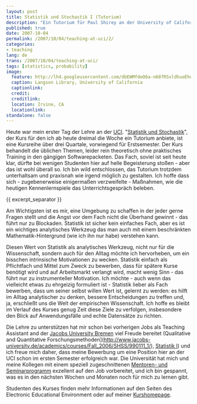 ```yaml
---
layout: post
title: Statistik und Stochastik I (Tutorium)
description: "Ein Tutorium für Paul Shirey an der University of California, Irvine"
published: true
date: 2007-10-04
permalink: /2007/10/04/teaching-at-uci/2/
categories:
- teaching
lang: de
trans: /2007/10/04/teaching-at-uci/
tags: [statistics, probability]
image:
  feature: http://lh4.googleusercontent.com/dbEWMfdeO6a-n68fRSvldhuoEhuUV7rYnOOKN6pYd2HV=w884-h312-no
  caption: Langson Library, University of California
  captionlink: 
  credit: 
  creditlink: 
  location: Irvine, CA
  locationlink:
standalone: false
---
```


Heute war mein erster Tag der Lehre an der [UCI](http://www.uci.edu). 
"[Statistik und Stochastik](https://eee.uci.edu/07f/70050/)", der Kurs für den ich ab heute dreimal die Woche ein Tutorium anbiete, ist eine Kursreihe über drei Quartale, vorwiegend für Erstsemester. 
Der Kurs behandelt die üblichen Themen, leider rein theoretisch ohne praktisches Training in den gängigen Softwarepacketen. 
Das Fach, soviel ist seit heute klar, dürfte bei wenigen Studenten hier auf helle Begeisterung stoßen - aber das ist wohl überall so. 
Ich bin wild entschlossen, das Tutorium trotzdem unterhaltsam und praxisnah wie irgend möglich zu gestalten. 
Ich hoffe dass sich - zugebenerweise einigermaßen verzweifelte - Maßnahmen, wie die heutigen Kennenlernspiele das Unterrichtsgespräch beleben.

{{ excerpt_separator }}

Am Wichtigsten ist es mir, eine Umgebung zu schaffen in der jeder gerne Fragen stellt und die Angst vor dem Fach nicht die Überhand gewinnt - das führt nur zu Blockaden. 
Statistik ist sicher kein einfaches Fach, aber es ist ein wichtiges analytisches Werkzeug das man auch mit einem beschränkten Mathematik-Hintergrund (wie ich ihn nur habe) verstehen kann.

Diesen Wert von Statistik als analytisches Werkzeug, nicht nur für die Wissenschaft, sondern auch für den Alltag möchte ich hervorheben, um ein bisschen intrinsische Motivationen zu wecken. 
Statistik einfach als Pflichtfach und Mittel zum Zweck zu bewerben, dass für spätere Kurse benötigt wird und auf Arbeitsmarkt verlangt wird, macht wenig Sinn - das führt nur zu instrumenteller Motivation. 
Ich möchte - auch wenn das vielleicht etwas zu ehrgeizig formuliert ist - Statistik lieber als Fach bewerben, dass um seiner selbst willen Wert ist, gelernt zu werden: 
es hilft im Alltag analytischer zu denken, bessere Entscheidungen zu treffen und, ja, erschließt uns die Welt der empirischen Wissenschaft. 
Ich hoffe es bleibt im Verlauf des Kurses genug Zeit diese Ziele zu verfolgen, insbesondere den Blick auf Anwendungsfälle und echte Datensätze zu richten.

Die Lehre zu unterstützen hat mir schon bei vorherigen Jobs als Teaching Assistant and der [Jacobs University Bremen](http://www.jacobs-university.de) viel Freude bereitet (Qualitative and Quantitative Forschungsmethoden](http://www.jacobs-university.de/academics/courses/Fall_2006/SHSS/990111_1/), [Statistik I](http://www.jacobs-university.de/academics/courses/Spring_2007/SHSS/990102_4/)) und ich freue mich daher, dass meine Bewerbung um eine Position hier an der UCI schon im ersten Semester erfolgreich war. 
Die Universität hat mich und meine Kollegen mit einem speziell zugeschnittenen [Mentoren- und Seminarprogramm](http://www.tltc.uci.edu/TAPDP.html) exzellent auf den Job vorbereitet, und ich bin gespannt, was es in den nächsten Wochen und Monaten noch für mich zu lernen gibt.

Studenten des Kurses finden mehr Informationen auf den Seiten des Electronic Educational Environment oder auf meiner [Kurshomepage](https://eee.uci.edu/07f/70052/).